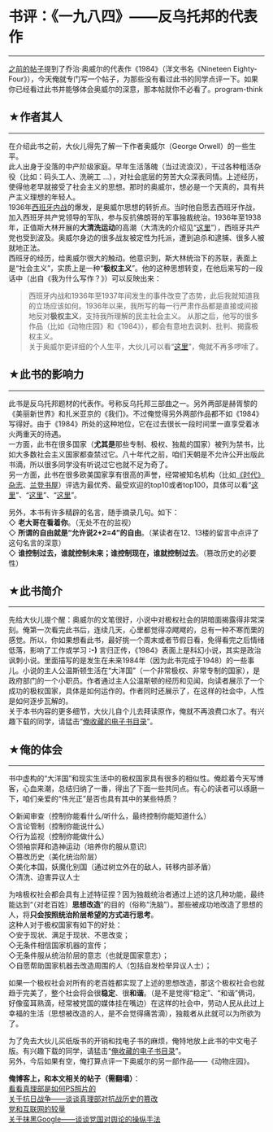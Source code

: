# 书评：《一九八四》——反乌托邦的代表作 

-----

 [之前的帖子](https://program-think.blogspot.com/2009/06/writing-something-with-polity.html)提到了乔治·奥威尔的代表作《1984》（洋文书名《Nineteen Eighty-Four》），今天俺就专门写一个帖子，为那些没有看过此书的同学点评一下。如果你已经看过此书并能够体会奥威尔的深意，那本帖就你不必看了。program-think  
   
   
 ## ★作者其人
-----

  
 在介绍此书之前，大伙儿得先了解一下作者奥威尔（George Orwell）的一些生平。  
 此人出身于没落的中产阶级家庭。早年生活落魄（当过流浪汉），干过各种粗活杂役（比如：码头工人、洗碗工 ...），对社会底层的劳苦大众深表同情。上述经历，使得他老早就接受了社会主义的思想。那时的奥威尔，想必是一个天真的，具有共产主义理想的年轻人。  
 1936年[西班牙内战](https://zh.wikipedia.org/wiki/%E8%A5%BF%E7%8F%AD%E7%89%99%E5%86%85%E6%88%98)的爆发，是奥威尔思想的转折点。当时他自愿去西班牙作战，加入西班牙共产党领导的军队，参与反抗佛朗哥的军事独裁统治。1936年至1938年，正值斯大林开展的**大清洗运动**的高潮（大清洗的介绍见“[这里](https://zh.wikipedia.org/wiki/%E5%A4%A7%E6%B8%85%E6%B4%97)”），西班牙共产党也受到波及。奥威尔身边的很多战友被定性为托派，遭到追杀和逮捕、很多人被就地正法。  
 西班牙的经历，给奥威尔很大的触动。他意识到，斯大林统治下的苏联，表面上是“社会主义”，实质上是一种“**极权主义**”。他的这种思想转变，在他后来写的一段话中（出自《我为什么写作？》）可以反映出来：  
 
> 西班牙内战和1936年至1937年间发生的事件改变了态势，此后我就知道我的立场应该如何。1936年以来，我所写的每一行严肃作品都是直接或间接地反对**极权主义**，支持我所理解的民主社会主义。 从那之后，他写的很多作品（比如《动物庄园》和《1984》），都会有意地去讽刺、批判、揭露极权主义。  
 关于奥威尔更详细的个人生平，大伙儿可以看“[这里](https://zh.wikipedia.org/wiki/%E4%B9%94%E6%B2%BB%C2%B7%E5%A5%A5%E5%A8%81%E5%B0%94)”，俺就不再多啰嗦了。  
   
   
 ## ★此书的影响力
-------

  
 此书是反乌托邦题材的代表作。号称反乌托邦三部曲之一。另外两部是赫胥黎的《美丽新世界》和扎米亚京的《我们》。不过俺觉得另外两部作品都不如《1984》写得好。由于《1984》所处的这种地位，它在过去很长一段时间里一直享受着冰火两重天的待遇。  
 一方面，此书在很多国家（**尤其是**那些专制、极权、独裁的国家）被列为禁书，比如大多数社会主义国家都查禁过它。八十年代之前，咱们天朝是不允许公开出版此书滴，所以很多同学没有听说过它也就不足为奇了。  
 另一方面，此书在很多欧美国家享有很高的声誉，经常被知名机构（比如[《时代》杂志](https://zh.wikipedia.org/wiki/%E6%99%82%E4%BB%A3_%28%E9%9B%9C%E8%AA%8C%29)、[兰登书屋](http://baike.baidu.com/view/669806.htm)）评选为最优秀、最受欢迎的top10或者top100，具体可以看“[这里](http://art.people.com.cn/GB/41374/41376/5855528.html)”、“[这里](http://www.time.com/time/2005/100books/the_complete_list.html)”、“[这里](http://www.randomhouse.com/modernlibrary/100bestnovels.html)”。  
   
 另外，本书有许多精辟的名言，随手摘录几句。如下：  
 ◇ **老大哥在看着你**。（无处不在的监视）  
 ◇ **所谓的自由就是“允许说2+2=4”的自由**。（某读者在12、13楼的留言中点评了这句名言的深意）  
 ◇ **谁控制过去，谁就控制未来；谁控制现在，谁就控制过去**。（篡改历史的必要性）  
   
   
 ## ★此书简介
-----

  
 先给大伙儿提个醒：奥威尔的文笔很好，小说中对极权社会的阴暗面揭露得非常深刻。俺第一次看完此书后，连续几天，心里都觉得凉飕飕的，总有一种不寒而栗的感觉。所以，你如果想看此书，最好挑一个周末或者节假日看，免得看完之后情绪低落，影响了工作或学习 **:-)** 
 言归正传，《1984》表面上是科幻小说，其实是政治讽刺小说。里面描写的是发生在未来1984年（因为此书完成于1948）的一些事儿。小说的主人公温斯顿生活在“大洋国”（一个非常极权、非常专制的国家），是政府部门的一个小职员。作者通过主人公温斯顿的经历和见闻，向读者展示了一个成功的极权国家，具体是如何运作的。作者同时还展示了，在这样的社会中，人性是如何逐步瓦解的。  
 关于本书内容的更多细节，大伙儿自个儿去拜读原作，俺就不再浪费口水了。有兴趣下载的同学，请猛击“[俺收藏的电子书目录](https://github.com/programthink/books)”。  
   
   
 ## ★俺的体会
-----

  
 书中虚构的“大洋国”和现实生活中的极权国家具有很多的相似性。俺趁着今天写博客，心血来潮，总结归纳了一番，得出了下面一些共同点。有心的读者可以琢磨一下，咱们亲爱的“伟光正”是否也具有其中的某些特质？  
   
 ◇新闻审查（控制你能看什么/听什么，最终控制你能知道什么）  
 ◇言论管制（控制你能说什么）  
 ◇行为监视（控制你能做什么）  
 ◇领袖崇拜和造神运动（培养你的服从意识）  
 ◇篡改历史（美化统治阶层）  
 ◇美化本国，妖魔化别国（通过树立外在的敌人，转移内部矛盾）  
 ◇清洗、迫害异议人士  
   
 为啥极权社会都会具有上述特征捏？因为独裁统治者通过上述的这几种功能，最终能达到“（对老百姓）**思想改造**”的目的（俗称“洗脑”）。那些被成功地改造了思想的人，将**只会按照统治阶层希望的方式进行思考**。  
 这种人对于极权国家有如下的好处：  
 ◇安于现状、满足于现状、不思改变；  
 ◇无条件相信国家机器的宣传；  
 ◇无条件服从统治阶层的意志（也就是国家意志）；  
 ◇自愿帮助国家机器去改造周围的人（包括自发检举异议人士）；  
   
 如果一个极权社会对所有的老百姓都实现了上述的思想改造，那这个极权社会也就趋于完美了，整个社会将会很**稳定**、很**和谐**。（是不是觉得“稳定”、“和谐”俩词，好像蛮耳熟滴，经常被党国的媒体挂在嘴边）在这样的社会中，劳动人民从此过上幸福的生活（思想被改造的人，是不会觉得痛苦滴），独裁者从此就可以为所欲为了。  
   
 为了免去大伙儿买纸版书的开销和找电子书的麻烦，俺特地放上此书的中文电子版。有兴趣下载的同学，请猛击“[俺收藏的电子书目录](https://github.com/programthink/books)”。  
 另外，今后如果有空，俺打算点评一下奥威尔的另一部作品——《动物庄园》。  
   
   
 **俺博客上，和本文相关的帖子（需翻墙）**：  
 [看看真理部是如何PS照片的](https://program-think.blogspot.com/2010/09/censorship-of-images.html)  
 [关于抗日战争——谈谈真理部对抗战历史的篡改](https://program-think.blogspot.com/2010/09/sino-japanese-war.html)  
 [党和互联网的较量](https://program-think.blogspot.com/2009/07/party-pk-internet.html)  
 [关于抹黑Google——谈谈党国对舆论的操纵手法](https://program-think.blogspot.com/2010/03/party-control-news-media.html) 
